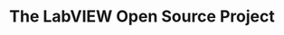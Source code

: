 ---
title: "The LabVIEW Open Source Project"
externalUrl: https://github.com/LabVIEW-Open-Source
summary: "A wide collection of well maintained LabVIEW community open-source libraries."
showSummary: true
categories:
 - "Get Code"
tags:
 - "Open-source"
 - "Code"
 - "Online"
---